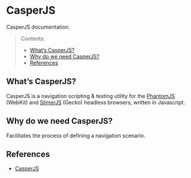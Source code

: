 # CasperJS

CasperJS documentation.

> Contents:
> * [What’s CasperJS?](#whats-casperjs)
> * [Why do we need CasperJS?](#why-do-we-need-casperjs)
> * [References](#references)


## What’s CasperJS?
CasperJS is a navigation scripting & testing utility for the [PhantomJS](http://phantomjs.org/) (WebKit) and [SlimerJS](http://slimerjs.org/) (Gecko) headless browsers, written in Javascript.

## Why do we need CasperJS?
Facilitates the process of defining a navigation scenario.

## References
* [CasperJS](http://casperjs.org/)
